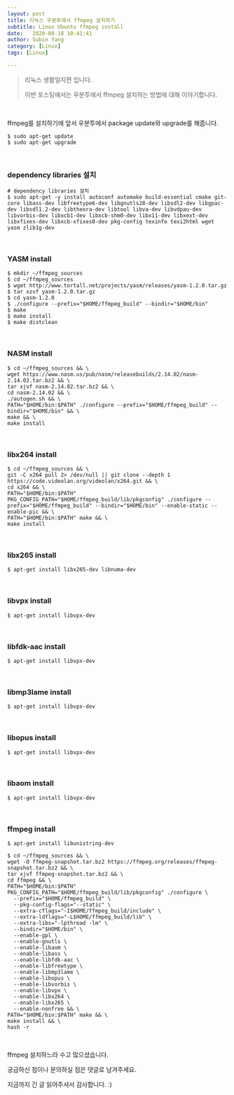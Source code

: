 ```yaml
---
layout: post
title: 리눅스 우분투에서 ffmpeg 설치하기
subtitle: Linux Ubuntu ffmpeg install
date:   2020-08-18 10:41:41
author: Subin Yang
category: [Linux]
tags: [Linux]

---
```






> 리눅스 생활일지편 입니다.
>
> 이번 포스팅에서는 우분투에서 ffmpeg 설치하는 방법에 대해 이야기합니다.

<br>

ffmpeg를 설치하기에 앞서 우분투에서 package update와 upgrade를 해줍니다.



```shell
$ sudo apt-get update
$ sudo apt-get upgrade
```



<br>

<h3>dependency libraries 설치</h3>

```shell
# dependency libraries 설치
$ sudo apt-get -y install autoconf automake build-essential cmake git-core libass-dev libfreetype6-dev libgnutls28-dev libsdl2-dev libgpac-dev libsdl1.2-dev libtheora-dev libtool libva-dev libvdpau-dev libvorbis-dev libxcb1-dev libxcb-shm0-dev libx11-dev libxext-dev libxfixes-dev libxcb-xfixes0-dev pkg-config texinfo texi2html wget yasm zlib1g-dev

```

<br>

<h3>YASM install</h3>

```shell
$ mkdir ~/ffmpeg_sources
$ cd ~/ffmpeg_sources
$ wget http://www.tortall.net/projects/yasm/releases/yasm-1.2.0.tar.gz
$ tar xzvf yasm-1.2.0.tar.gz
$ cd yasm-1.2.0
$ ./configure --prefix="$HOME/ffmpeg_build" --bindir="$HOME/bin"
$ make
$ make install
$ make distclean
```



<br>



<h3>NASM install</h3>

```shell
$ cd ~/ffmpeg_sources && \
wget https://www.nasm.us/pub/nasm/releasebuilds/2.14.02/nasm-2.14.02.tar.bz2 && \
tar xjvf nasm-2.14.02.tar.bz2 && \
cd nasm-2.14.02 && \
./autogen.sh && \
PATH="$HOME/bin:$PATH" ./configure --prefix="$HOME/ffmpeg_build" --bindir="$HOME/bin" && \
make && \
make install
```



<br>



<h3>libx264 install</h3>



```shell
$ cd ~/ffmpeg_sources && \
git -C x264 pull 2> /dev/null || git clone --depth 1 https://code.videolan.org/videolan/x264.git && \
cd x264 && \
PATH="$HOME/bin:$PATH" PKG_CONFIG_PATH="$HOME/ffmpeg_build/lib/pkgconfig" ./configure --prefix="$HOME/ffmpeg_build" --bindir="$HOME/bin" --enable-static --enable-pic && \
PATH="$HOME/bin:$PATH" make && \
make install
```



<br>

<h3>libx265 install</h3>

```shell
$ apt-get install libx265-dev libnuma-dev
```

<br>

<h3>libvpx install</h3>

```shell
$ apt-get install libvpx-dev
```

<br>

<h3>libfdk-aac install</h3>

```shell
$ apt-get install libvpx-dev
```

<br>

<h3>libmp3lame install</h3>

```shell
$ apt-get install libvpx-dev
```

<br>

<h3>libopus install</h3>

```shell
$ apt-get install libvpx-dev
```

<br>

<h3>libaom install</h3>

```shell
$ apt-get install libvpx-dev
```



<br>

<h3>ffmpeg install</h3>

```shell
$ apt-get install libunistring-dev
```



```shell
$ cd ~/ffmpeg_sources && \
wget -O ffmpeg-snapshot.tar.bz2 https://ffmpeg.org/releases/ffmpeg-snapshot.tar.bz2 && \
tar xjvf ffmpeg-snapshot.tar.bz2 && \
cd ffmpeg && \
PATH="$HOME/bin:$PATH" PKG_CONFIG_PATH="$HOME/ffmpeg_build/lib/pkgconfig" ./configure \
  --prefix="$HOME/ffmpeg_build" \
  --pkg-config-flags="--static" \
  --extra-cflags="-I$HOME/ffmpeg_build/include" \
  --extra-ldflags="-L$HOME/ffmpeg_build/lib" \
  --extra-libs="-lpthread -lm" \
  --bindir="$HOME/bin" \
  --enable-gpl \
  --enable-gnutls \
  --enable-libaom \
  --enable-libass \
  --enable-libfdk-aac \
  --enable-libfreetype \
  --enable-libmp3lame \
  --enable-libopus \
  --enable-libvorbis \
  --enable-libvpx \
  --enable-libx264 \
  --enable-libx265 \
  --enable-nonfree && \
PATH="$HOME/bin:$PATH" make && \
make install && \
hash -r
```



<br>

ffmpeg 설치하느라 수고 많으셨습니다.

궁금하신 점이나 문의하실 점은 댓글로 남겨주세요. 

지금까지 긴 글 읽어주셔서 감사합니다. :) 
